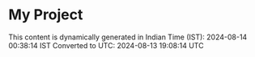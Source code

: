 # My Project

This content is dynamically generated in Indian Time (IST): 2024-08-14 00:38:14 IST
Converted to UTC: 2024-08-13 19:08:14 UTC
